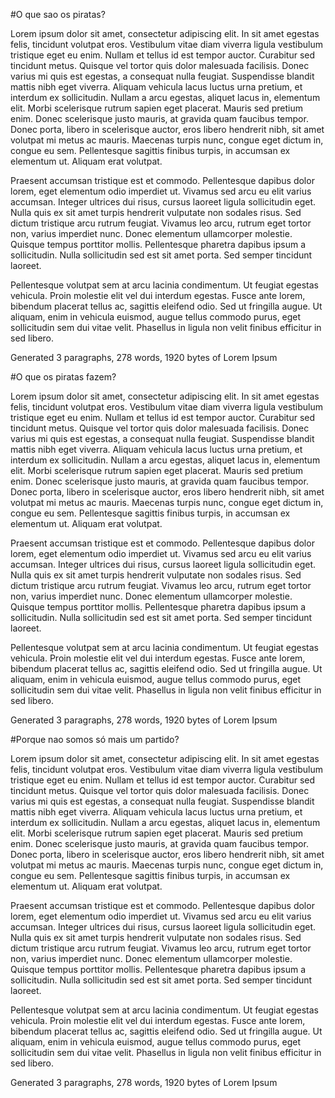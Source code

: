 
#O que sao os piratas?

Lorem ipsum dolor sit amet, consectetur adipiscing elit. In sit amet egestas
felis, tincidunt volutpat eros. Vestibulum vitae diam viverra ligula vestibulum
tristique eget eu enim. Nullam et tellus id est tempor auctor. Curabitur sed
tincidunt metus. Quisque vel tortor quis dolor malesuada facilisis. Donec varius
mi quis est egestas, a consequat nulla feugiat. Suspendisse blandit mattis nibh
eget viverra. Aliquam vehicula lacus luctus urna pretium, et interdum ex
sollicitudin. Nullam a arcu egestas, aliquet lacus in, elementum elit. Morbi
scelerisque rutrum sapien eget placerat. Mauris sed pretium enim. Donec
scelerisque justo mauris, at gravida quam faucibus tempor. Donec porta, libero
in scelerisque auctor, eros libero hendrerit nibh, sit amet volutpat mi metus ac
mauris. Maecenas turpis nunc, congue eget dictum in, congue eu sem. Pellentesque
sagittis finibus turpis, in accumsan ex elementum ut. Aliquam erat volutpat.

Praesent accumsan tristique est et commodo. Pellentesque dapibus dolor lorem,
eget elementum odio imperdiet ut. Vivamus sed arcu eu elit varius accumsan.
Integer ultrices dui risus, cursus laoreet ligula sollicitudin eget. Nulla quis
ex sit amet turpis hendrerit vulputate non sodales risus. Sed dictum tristique
arcu rutrum feugiat. Vivamus leo arcu, rutrum eget tortor non, varius imperdiet
nunc. Donec elementum ullamcorper molestie. Quisque tempus porttitor mollis.
Pellentesque pharetra dapibus ipsum a sollicitudin. Nulla sollicitudin sed est
sit amet porta. Sed semper tincidunt laoreet.

Pellentesque volutpat sem at arcu lacinia condimentum. Ut feugiat egestas
vehicula. Proin molestie elit vel dui interdum egestas. Fusce ante lorem,
bibendum placerat tellus ac, sagittis eleifend odio. Sed ut fringilla augue. Ut
aliquam, enim in vehicula euismod, augue tellus commodo purus, eget sollicitudin
sem dui vitae velit. Phasellus in ligula non velit finibus efficitur in sed
libero.

Generated 3 paragraphs, 278 words, 1920 bytes of Lorem Ipsum

#O que os piratas fazem?

Lorem ipsum dolor sit amet, consectetur adipiscing elit. In sit amet egestas
felis, tincidunt volutpat eros. Vestibulum vitae diam viverra ligula vestibulum
tristique eget eu enim. Nullam et tellus id est tempor auctor. Curabitur sed
tincidunt metus. Quisque vel tortor quis dolor malesuada facilisis. Donec varius
mi quis est egestas, a consequat nulla feugiat. Suspendisse blandit mattis nibh
eget viverra. Aliquam vehicula lacus luctus urna pretium, et interdum ex
sollicitudin. Nullam a arcu egestas, aliquet lacus in, elementum elit. Morbi
scelerisque rutrum sapien eget placerat. Mauris sed pretium enim. Donec
scelerisque justo mauris, at gravida quam faucibus tempor. Donec porta, libero
in scelerisque auctor, eros libero hendrerit nibh, sit amet volutpat mi metus ac
mauris. Maecenas turpis nunc, congue eget dictum in, congue eu sem. Pellentesque
sagittis finibus turpis, in accumsan ex elementum ut. Aliquam erat volutpat.

Praesent accumsan tristique est et commodo. Pellentesque dapibus dolor lorem,
eget elementum odio imperdiet ut. Vivamus sed arcu eu elit varius accumsan.
Integer ultrices dui risus, cursus laoreet ligula sollicitudin eget. Nulla quis
ex sit amet turpis hendrerit vulputate non sodales risus. Sed dictum tristique
arcu rutrum feugiat. Vivamus leo arcu, rutrum eget tortor non, varius imperdiet
nunc. Donec elementum ullamcorper molestie. Quisque tempus porttitor mollis.
Pellentesque pharetra dapibus ipsum a sollicitudin. Nulla sollicitudin sed est
sit amet porta. Sed semper tincidunt laoreet.

Pellentesque volutpat sem at arcu lacinia condimentum. Ut feugiat egestas
vehicula. Proin molestie elit vel dui interdum egestas. Fusce ante lorem,
bibendum placerat tellus ac, sagittis eleifend odio. Sed ut fringilla augue. Ut
aliquam, enim in vehicula euismod, augue tellus commodo purus, eget sollicitudin
sem dui vitae velit. Phasellus in ligula non velit finibus efficitur in sed
libero.

Generated 3 paragraphs, 278 words, 1920 bytes of Lorem Ipsum

#Porque nao somos só mais um partido?

Lorem ipsum dolor sit amet, consectetur adipiscing elit. In sit amet egestas
felis, tincidunt volutpat eros. Vestibulum vitae diam viverra ligula vestibulum
tristique eget eu enim. Nullam et tellus id est tempor auctor. Curabitur sed
tincidunt metus. Quisque vel tortor quis dolor malesuada facilisis. Donec varius
mi quis est egestas, a consequat nulla feugiat. Suspendisse blandit mattis nibh
eget viverra. Aliquam vehicula lacus luctus urna pretium, et interdum ex
sollicitudin. Nullam a arcu egestas, aliquet lacus in, elementum elit. Morbi
scelerisque rutrum sapien eget placerat. Mauris sed pretium enim. Donec
scelerisque justo mauris, at gravida quam faucibus tempor. Donec porta, libero
in scelerisque auctor, eros libero hendrerit nibh, sit amet volutpat mi metus ac
mauris. Maecenas turpis nunc, congue eget dictum in, congue eu sem. Pellentesque
sagittis finibus turpis, in accumsan ex elementum ut. Aliquam erat volutpat.

Praesent accumsan tristique est et commodo. Pellentesque dapibus dolor lorem,
eget elementum odio imperdiet ut. Vivamus sed arcu eu elit varius accumsan.
Integer ultrices dui risus, cursus laoreet ligula sollicitudin eget. Nulla quis
ex sit amet turpis hendrerit vulputate non sodales risus. Sed dictum tristique
arcu rutrum feugiat. Vivamus leo arcu, rutrum eget tortor non, varius imperdiet
nunc. Donec elementum ullamcorper molestie. Quisque tempus porttitor mollis.
Pellentesque pharetra dapibus ipsum a sollicitudin. Nulla sollicitudin sed est
sit amet porta. Sed semper tincidunt laoreet.

Pellentesque volutpat sem at arcu lacinia condimentum. Ut feugiat egestas
vehicula. Proin molestie elit vel dui interdum egestas. Fusce ante lorem,
bibendum placerat tellus ac, sagittis eleifend odio. Sed ut fringilla augue. Ut
aliquam, enim in vehicula euismod, augue tellus commodo purus, eget sollicitudin
sem dui vitae velit. Phasellus in ligula non velit finibus efficitur in sed
libero.

Generated 3 paragraphs, 278 words, 1920 bytes of Lorem Ipsum


